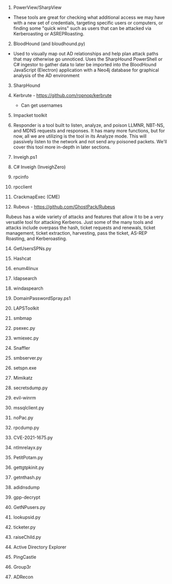 1. PowerView/SharpView
- These tools are great for checking what additional access we may have with a new set of credentials, targeting specific users or computers, or finding some "quick wins" such as users that can be attacked via Kerberoasting or ASREPRoasting.
  
2. BloodHound (and bloudhound.py)
- 	Used to visually map out AD relationships and help plan attack paths that may otherwise go unnoticed. Uses the SharpHound PowerShell or C# ingestor to gather data to later be imported into the BloodHound JavaScript (Electron) application with a Neo4j database for graphical analysis of the AD environment

3. SharpHound

4. Kerbrute - https://github.com/ropnop/kerbrute
    - Can get usernames


5. Impacket toolkit

6. Responder is a tool built to listen, analyze, and poison LLMNR, NBT-NS, and MDNS requests and responses. It has many more functions, but for now, all we are utilizing is the tool in its Analyze mode. This will passively listen to the network and not send any poisoned packets. We'll cover this tool more in-depth in later sections.

7. Inveigh.ps1

8. C# Inveigh (InveighZero)

9. rpcinfo

10. rpcclient

11. CrackmapExec (CME)

12. Rubeus - https://github.com/GhostPack/Rubeus

Rubeus has a wide variety of attacks and features that allow it to be a very versatile tool for attacking Kerberos. Just some of the many tools and attacks include overpass the hash, ticket requests and renewals, ticket management, ticket extraction, harvesting, pass the ticket, AS-REP Roasting, and Kerberoasting.

14. GetUsersSPNs.py

15. Hashcat

16. enum4linux

17. ldapsearch

18. windaspearch

19. DomainPasswordSpray.ps1

20. LAPSToolkit

21. smbmap

22. psexec.py

23. wmiexec.py

24. Snaffler

25. smbserver.py

26. setspn.exe

27. Mimikatz

28. secretsdump.py

29. evil-winrm

30. mssqlclient.py

31. noPac.py

32. rpcdump.py

33. CVE-2021-1675.py

34. ntlmrelayx.py

35. PetitPotam.py

36. gettgtpkinit.py

37. getnthash.py

38. adidnsdump

39. gpp-decrypt

40. GetNPusers.py

41. lookupsid.py

42. ticketer.py

43. raiseChild.py

44. Active Directory Explorer

45. PingCastle

46. Group3r

47. ADRecon
